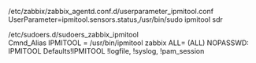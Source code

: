 /etc/zabbix/zabbix_agentd.conf.d/userparameter_ipmitool.conf  
UserParameter=ipmitool.sensors.status,/usr/bin/sudo ipmitool sdr


/etc/sudoers.d/sudoers_zabbix_ipmitool                                 
Cmnd_Alias IPMITOOL = /usr/bin/ipmitool
zabbix ALL= (ALL) NOPASSWD: IPMITOOL
Defaults!IPMITOOL !logfile, !syslog, !pam_session
